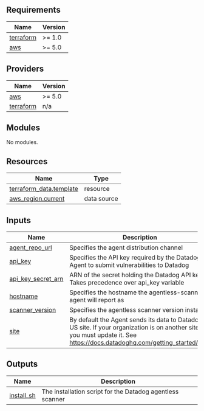 <!-- BEGIN_TF_DOCS -->
## Requirements

| Name | Version |
|------|---------|
| <a name="requirement_terraform"></a> [terraform](#requirement\_terraform) | >= 1.0 |
| <a name="requirement_aws"></a> [aws](#requirement\_aws) | >= 5.0 |

## Providers

| Name | Version |
|------|---------|
| <a name="provider_aws"></a> [aws](#provider\_aws) | >= 5.0 |
| <a name="provider_terraform"></a> [terraform](#provider\_terraform) | n/a |

## Modules

No modules.

## Resources

| Name | Type |
|------|------|
| [terraform_data.template](https://registry.terraform.io/providers/hashicorp/terraform/latest/docs/resources/data) | resource |
| [aws_region.current](https://registry.terraform.io/providers/hashicorp/aws/latest/docs/data-sources/region) | data source |

## Inputs

| Name | Description | Type | Default | Required |
|------|-------------|------|---------|:--------:|
| <a name="input_agent_repo_url"></a> [agent\_repo\_url](#input\_agent\_repo\_url) | Specifies the agent distribution channel | `string` | `"datad0g.com"` | no |
| <a name="input_api_key"></a> [api\_key](#input\_api\_key) | Specifies the API key required by the Datadog Agent to submit vulnerabilities to Datadog | `string` | `null` | no |
| <a name="input_api_key_secret_arn"></a> [api\_key\_secret\_arn](#input\_api\_key\_secret\_arn) | ARN of the secret holding the Datadog API key. Takes precedence over api\_key variable | `string` | `null` | no |
| <a name="input_hostname"></a> [hostname](#input\_hostname) | Specifies the hostname the agentless-scanning agent will report as | `string` | n/a | yes |
| <a name="input_scanner_version"></a> [scanner\_version](#input\_scanner\_version) | Specifies the agentless scanner version installed | `string` | `"50.0~agentless~scanner~2024010901"` | no |
| <a name="input_site"></a> [site](#input\_site) | By default the Agent sends its data to Datadog US site. If your organization is on another site, you must update it. See https://docs.datadoghq.com/getting_started/site/ | `string` | `"datadoghq.com"` | no |

## Outputs

| Name | Description |
|------|-------------|
| <a name="output_install_sh"></a> [install\_sh](#output\_install\_sh) | The installation script for the Datadog agentless scanner |
<!-- END_TF_DOCS -->

